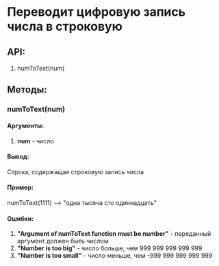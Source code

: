﻿Переводит цифровую запись числа в строковую
===========================================

API:
----
1. numToText(num)

Методы:
-------
### numToText(num)

#### Аргументы:
1. **num** - число

#### Вывод:
Строка, содержащая строковую запись числа

#### Пример:
numToText(1111) --> "одна тысяча сто одиннадцать"

#### Ошибки:
1. **"Argument of numToText function must be number"** - переданный аргумент должен быть числом
2. **"Number is too big"** - число больше, чем 999 999 999 999 999
3. **"Number is too small"** - число меньше, чем -999 999 999 999 999